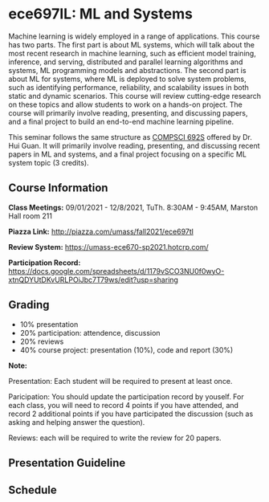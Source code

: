 # ece697IL: ML and Systems

 Machine learning is widely employed in a range of applications. This course has two parts. The first part is about ML systems, which will talk about the most recent research in machine learning, such as efficient model training, inference, and serving, distributed and parallel learning algorithms and systems, ML programming models and abstractions. The second part is about ML for systems, where ML is deployed to solve system problems, such as identifying performance, reliability, and scalability issues in both static and dynamic scenarios. This course will review cutting-edge research on these topics and allow students to work on a hands-on project. The course will primarily involve reading, presenting, and discussing papers, and a final project to build an end-to-end machine learning pipeline.

This seminar follows the same structure as [COMPSCI 692S](https://guanh01.github.io/teaching/2020-fall-mlsys) offered by Dr. Hui Guan. It will primarily involve reading, presenting, and discussing recent papers in ML and systems, and a final project focusing on a specific ML system topic (3 credits).

## Course Information

**Class Meetings:** 09/01/2021 - 12/8/2021, TuTh. 8:30AM - 9:45AM, Marston Hall room 211

**Piazza Link:** http://piazza.com/umass/fall2021/ece697tl

**Review System:** https://umass-ece670-sp2021.hotcrp.com/

**Participation Record:** 
https://docs.google.com/spreadsheets/d/1179vSCO3NU0f0wyO-xtnQDYUtDKvURLPOiJbc7T79ws/edit?usp=sharing


## Grading
- 10% presentation 
- 20% participation: attendence, discussion
- 20% reviews
- 40% course project: presentation (10%), code and report (30%)

**Note:** 
<p> Presentation: Each student will be required to present at least once.
 
<p>Paricipation: You should update the participation record by youself. For each class, you will need to record 4 points if you have attended, and record 2 additional points if you have participated the discussion (such as asking and helping answer the question). </p>

<p> Reviews: each will be required to write the review for 20 papers. </p>

## Presentation Guideline



## Schedule



